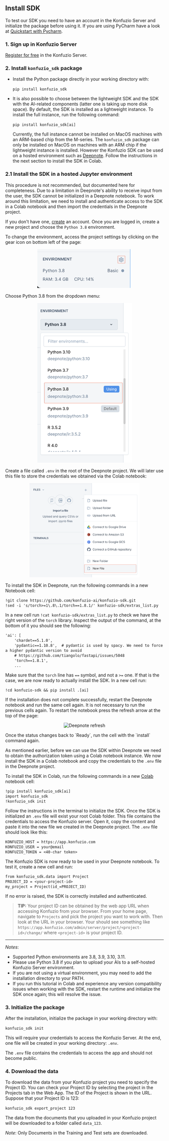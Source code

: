 ## Install SDK

To test our SDK you need to have an account in the Konfuzio Server and initialize the package before using it. If you 
are using PyCharm have a look at [Quickstart with Pycharm](quickstart_pycharm.html).

### 1. Sign up in Konfuzio Server

[Register for free](https://app.konfuzio.com/accounts/signup/) in the Konfuzio Server.

### 2. Install `konfuzio_sdk` package

* Install the Python package directly in your working directory with:

  `pip install konfuzio_sdk`

* It is also possible to choose between the lightweight SDK and the SDK with the AI-related components (latter one is 
taking up more disk space). By default, the SDK is installed as a lightweight instance. To install the full instance,
run the following command:

  `pip install konfuzio_sdk[ai]`
  
  Currently, the full instance cannot be installed on MacOS machines with an ARM-based chip from the M-series. The `konfuzio_sdk` package can only be installed on MacOS on machines with an ARM chip if the lightweight instance is installed. However the Konfuzio SDK can be used on a hosted environment such as [Deepnote](https://deepnote.com/). Follow the instructions in the next section to install the SDK in Colab.

### 2.1 Install the SDK in a hosted Jupyter environment
This procedure is not recommended, but documented here for completeness. Due to a limitation in Deepnote's ability to receive input from the user, the SDK cannot be initialized in a Deepnote notebook. To work around this limitation, we need to install and authenticate access to the SDK in a Colab notebook and then import the credentials in the Deepnote project.

If you don't have one, [create](https://deepnote.com/sign-up) an account. Once you are logged in, create a new project and choose the `Python 3.8` environment.

To change the environment, access the project settings by clicking on the gear icon on bottom left of the page:
<p align="center">
  <img src="img/deepnote-env.png" width=300 alt="Deepnote environment settings">
</p>

Choose Python 3.8 from the dropdown menu:
<p align="center">
  <img src="img/deepnote-python.png" width=300 alt="Deepnote python version">
</p>

Create a file called `.env` in the root of the Deepnote project. We will later use this file to store the credentials we obtained via the Colab notebook:
<p align="center">
  <img src="img/deepnote-newfile.png" width=350 alt="Deepnote create file">
</p>

To install the SDK in Deepnote, run the following commands in a new Notebook cell:
```
!git clone https://github.com/konfuzio-ai/konfuzio-sdk.git
!sed -i 's/torch>=1\.8\.1/torch==1.8.1/' konfuzio-sdk/extras_list.py
```

In a new cell run `!cat konfuzio-sdk/extras_list.py` to check we have the right version of the `torch` library. Inspect the output of the command, at the bottom of it you should see the following:
```  
'ai': [
    'chardet==5.1.0',
    'pydantic==1.10.8',  # pydantic is used by spacy. We need to force a higher pydantic version to avoid
    # https://github.com/tiangolo/fastapi/issues/5048
    'torch==1.8.1',
    ...
``````
Make sure that the `torch` line has `==` symbol, and not a `>=` one. If that is the case, we are now ready to actually install the SDK. In a new cell run:
```
!cd konfuzio-sdk && pip install .[ai]
```
If the installation does not complete successfully, restart the Deepnote notebook and run the same cell again. It is not necessary to run the previous cells again. To restart the notebook press the refresh arrow at the top of the page:
<p align="center">
  <img src="img/deepnote-refresh.png" alt="Deepnote refresh">
</p>
Once the status changes back to `Ready`, run the cell with the `install` command again.

As mentioned earlier, before we can use the SDK within Deepnote we need to obtain the authorization token using a Colab notebook instance. We now install the SDK in a Colab notebook and copy the credentials to the `.env` file in the Deepnote project.

To install the SDK in Colab, run the following commands in a new [Colab](https://colab.research.google.com/) notebook cell:
```
!pip install konfuzio_sdk[ai]
import konfuzio_sdk
!konfuzio_sdk init
```
Follow the instructions in the terminal to initialize the SDK. Once the SDK is initialized an `.env` file will exist your root Colab folder. This file contains the credentials to access the Konfuzio server. Open it, copy the content and paste it into the new file we created in the Deepnote project. The `.env` file should look like this:
```
KONFUZIO_HOST = https://app.konfuzio.com
KONFUZIO_USER = your@email
KONFUZIO_TOKEN = <40-char token>
```

The Konfuzio SDK is now ready to be used in your Deepnote notebook. To test it, create a new cell and run:
```
from konfuzio_sdk.data import Project
PROJECT_ID = <your-project-id>
my_project = Project(id_=PROJECT_ID)
```
If no error is raised, the SDK is correctly installed and authenticated.

> **TIP:**
  Your project ID can be obtained by the web app URL when accessing Konfuzio from your browser. From your home page, navigate to `Projects` and pick the project you want to work with. Then look at the URL in your browser. Your should see something like `https://app.konfuzio.com/admin/server/project/<project-id>/change/` where `<project-id>` is your project ID.
 
---

*Notes*:

* Supported Python environments are 3.8, 3.9, 3.10, 3.11.
* Please use Python 3.8 if you plan to upload your AIs to a self-hosted Konfuzio Server environment. 
* If you are not using a virtual environment, you may need to add the installation directory to your PATH.
* If you run this tutorial in Colab and experience any version compatibility issues when working with the SDK, restart 
the runtime and initialize the SDK once again; this will resolve the issue.

### 3. Initialize the package

After the installation, initialize the package in your working directory with:

`konfuzio_sdk init`

This will require your credentials to access the Konfuzio Server.
At the end, one file will be created in your working directory: `.env`.

The `.env` file contains the credentials to access the app and should not become public.

### 4. Download the data

To download the data from your Konfuzio project you need to specify the Project ID.
You can check your Project ID by selecting the project in the Projects tab in the Web App.
The ID of the Project is shown in the URL. Suppose that your Project ID is 123:

`konfuzio_sdk export_project 123`

The data from the documents that you uploaded in your Konfuzio project will be downloaded to a folder called `data_123`.

*Note*:
Only Documents in the Training and Test sets are downloaded.
